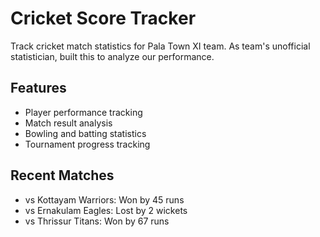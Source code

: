 # Cricket Score Tracker

Track cricket match statistics for Pala Town XI team.
As team's unofficial statistician, built this to analyze our performance.

## Features
- Player performance tracking
- Match result analysis
- Bowling and batting statistics
- Tournament progress tracking

## Recent Matches
- vs Kottayam Warriors: Won by 45 runs
- vs Ernakulam Eagles: Lost by 2 wickets
- vs Thrissur Titans: Won by 67 runs
